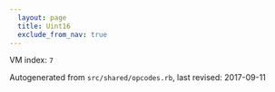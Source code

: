 ```yaml
---
  layout: page
  title: Uint16
  exclude_from_nav: true
---
```


  VM index: `7`

Autogenerated from `src/shared/opcodes.rb`, last revised: 2017-09-11